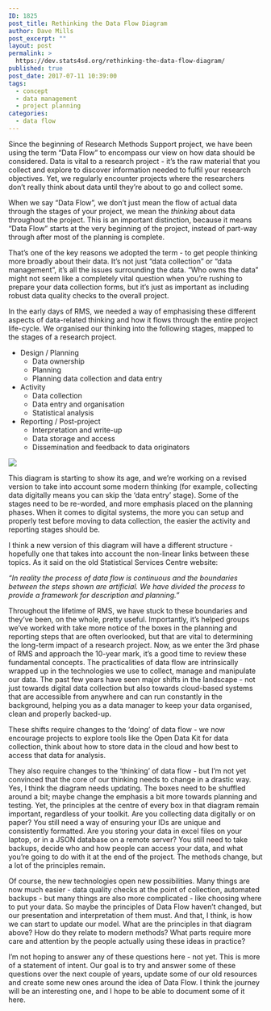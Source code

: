```yaml
---
ID: 1825
post_title: Rethinking the Data Flow Diagram
author: Dave Mills
post_excerpt: ""
layout: post
permalink: >
  https://dev.stats4sd.org/rethinking-the-data-flow-diagram/
published: true
post_date: 2017-07-11 10:39:00
tags:
  - concept
  - data management
  - project planning
categories:
  - data flow
---
```

Since the beginning of Research Methods Support project, we have been using the term “Data Flow” to encompass our view on how data should be considered. Data is vital to a research project - it’s the raw material that you collect and explore to discover information needed to fulfil your research objectives. Yet, we regularly encounter projects where the researchers don’t really think about data until they’re about to go and collect some.

When we say “Data Flow”, we don’t just mean the flow of actual data through the stages of your project, we mean the *thinking* about data throughout the project. This is an important distinction, because it means “Data Flow” starts at the very beginning of the project, instead of part-way through after most of the planning is complete.

That’s one of the key reasons we adopted the term - to get people thinking more broadly about their data. It’s not just “data collection” or “data management”, it’s all the issues surrounding the data. “Who owns the data” might not seem like a completely vital question when you’re rushing to prepare your data collection forms, but it’s just as important as including robust data quality checks to the overall project.

In the early days of RMS, we needed a way of emphasising these different aspects of data-related thinking and how it flows through the entire project life-cycle. We organised our thinking into the following stages, mapped to the stages of a research project.

*   Design / Planning 
    *   Data ownership
    *   Planning
    *   Planning data collection and data entry
*   Activity 
    *   Data collection
    *   Data entry and organisation
    *   Statistical analysis
*   Reporting / Post-project 
    *   Interpretation and write-up
    *   Data storage and access
    *   Dissemination and feedback to data originators

![][1]

This diagram is starting to show its age, and we’re working on a revised version to take into account some modern thinking (for example, collecting data digitally means you can skip the ‘data entry’ stage). Some of the stages need to be re-worded, and more emphasis placed on the planning phases. When it comes to digital systems, the more you can setup and properly test before moving to data collection, the easier the activity and reporting stages should be.

I think a new version of this diagram will have a different structure - hopefully one that takes into account the non-linear links between these topics. As it said on the old Statistical Services Centre website:

*“In reality the process of data flow is continuous and the boundaries between the steps shown are artificial. We have divided the process to provide a framework for description and planning.”*

Throughout the lifetime of RMS, we have stuck to these boundaries and they’ve been, on the whole, pretty useful. Importantly, it’s helped groups we’ve worked with take more notice of the boxes in the planning and reporting steps that are often overlooked, but that are vital to determining the long-term impact of a research project. Now, as we enter the 3rd phase of RMS and approach the 10-year mark, it’s a good time to review these fundamental concepts. The practicalities of data flow are intrinsically wrapped up in the technologies we use to collect, manage and manipulate our data. The past few years have seen major shifts in the landscape - not just towards digital data collection but also towards cloud-based systems that are accessible from anywhere and can run constantly in the background, helping you as a data manager to keep your data organised, clean and properly backed-up.

These shifts require changes to the ‘doing’ of data flow - we now encourage projects to explore tools like the Open Data Kit for data collection, think about how to store data in the cloud and how best to access that data for analysis.

They also require changes to the ‘thinking’ of data flow - but I’m not yet convinced that the core of our thinking needs to change in a drastic way. Yes, I think the diagram needs updating. The boxes need to be shuffled around a bit; maybe change the emphasis a bit more towards planning and testing. Yet, the principles at the centre of every box in that diagram remain important, regardless of your toolkit. Are you collecting data digitally or on paper? You still need a way of ensuring your IDs are unique and consistently formatted. Are you storing your data in excel files on your laptop, or in a JSON database on a remote server? You still need to take backups, decide who and how people can access your data, and what you’re going to do with it at the end of the project. The methods change, but a lot of the principles remain.

Of course, the new technologies open new possibilities. Many things are now much easier - data quality checks at the point of collection, automated backups - but many things are also more complicated - like choosing where to put your data. So maybe the principles of Data Flow haven’t changed, but our presentation and interpretation of them must. And that, I think, is how we can start to update our model. What are the principles in that diagram above? How do they relate to modern methods? What parts require more care and attention by the people actually using these ideas in practice?

I’m not hoping to answer any of these questions here - not yet. This is more of a statement of intent. Our goal is to try and answer some of these questions over the next couple of years, update some of our old resources and create some new ones around the idea of Data Flow. I think the journey will be an interesting one, and I hope to be able to document some of it here.

 [1]: wp-content/uploads/2017/07/A16611C3-E00F-4941-8344-460E37CC3FDD.png

